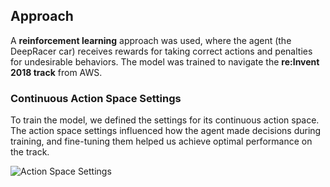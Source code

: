 ## Approach

A **reinforcement learning** approach was used, where the agent (the DeepRacer car) receives rewards for taking correct actions and penalties for undesirable behaviors. The model was trained to navigate the **re:Invent 2018 track** from AWS.

### Continuous Action Space Settings

To train the model, we defined the settings for its continuous action space. The action space settings influenced how the agent made decisions during training, and fine-tuning them helped us achieve optimal performance on the track.

![Action Space Settings](Continuous_Action_Space.png)

